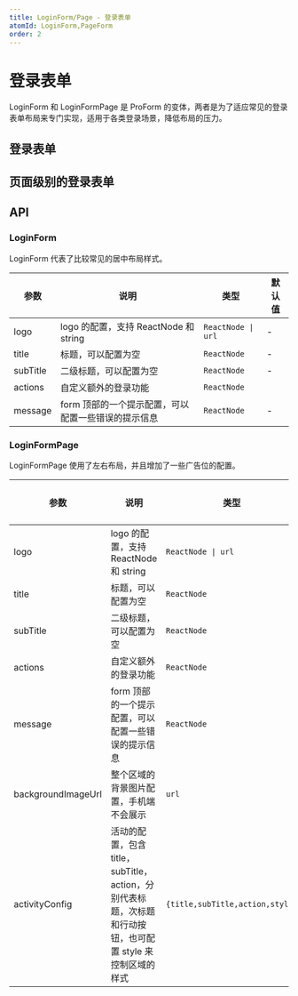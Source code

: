 ```yaml
---
title: LoginForm/Page - 登录表单
atomId: LoginForm,PageForm
order: 2
---
```


# 登录表单

LoginForm 和 LoginFormPage 是 ProForm 的变体，两者是为了适应常见的登录表单布局来专门实现，适用于各类登录场景，降低布局的压力。

## 登录表单

<code src="../../../../demos/form/LoginForm/login-form.tsx"  background="var(--main-bg-color)" title="登录表单"></code>

## 页面级别的登录表单

<code src="../../../../demos/form/LoginForm/login-form-page.tsx"  background="var(--main-bg-color)" iframe="887" title="页面级别的表单"></code>

## API

### LoginForm

LoginForm 代表了比较常见的居中布局样式。

| 参数 | 说明 | 类型 | 默认值 |
| --- | --- | --- | --- |
| logo | logo 的配置，支持 ReactNode 和 string | `ReactNode \| url` | - |
| title | 标题，可以配置为空 | `ReactNode` | - |
| subTitle | 二级标题，可以配置为空 | `ReactNode` | - |
| actions | 自定义额外的登录功能 | `ReactNode` |  |
| message | form 顶部的一个提示配置，可以配置一些错误的提示信息 | `ReactNode` | - |

### LoginFormPage

LoginFormPage 使用了左右布局，并且增加了一些广告位的配置。

| 参数 | 说明 | 类型 | 默认值 |
| --- | --- | --- | --- |
| logo | logo 的配置，支持 ReactNode 和 string | `ReactNode \| url` | - |
| title | 标题，可以配置为空 | `ReactNode` | - |
| subTitle | 二级标题，可以配置为空 | `ReactNode` | - |
| actions | 自定义额外的登录功能 | `ReactNode` |  |
| message | form 顶部的一个提示配置，可以配置一些错误的提示信息 | `ReactNode` | - |
| backgroundImageUrl | 整个区域的背景图片配置，手机端不会展示 | `url` | - |
| activityConfig | 活动的配置，包含 title，subTitle，action，分别代表标题，次标题和行动按钮，也可配置 style 来控制区域的样式 | `{title,subTitle,action,style}` | - |
